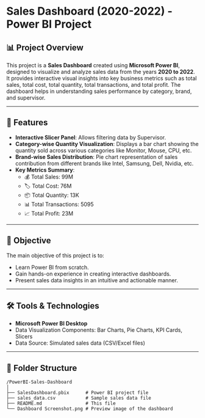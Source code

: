 # Sales Dashboard (2020-2022) - Power BI Project

## 📊 Project Overview
This project is a **Sales Dashboard** created using **Microsoft Power BI**, designed to visualize and analyze sales data from the years **2020 to 2022**. It provides interactive visual insights into key business metrics such as total sales, total cost, total quantity, total transactions, and total profit. The dashboard helps in understanding sales performance by category, brand, and supervisor.

---

## 🚀 Features
- **Interactive Slicer Panel**: Allows filtering data by Supervisor.
- **Category-wise Quantity Visualization**: Displays a bar chart showing the quantity sold across various categories like Monitor, Mouse, CPU, etc.
- **Brand-wise Sales Distribution**: Pie chart representation of sales contribution from different brands like Intel, Samsung, Dell, Nvidia, etc.
- **Key Metrics Summary**:
  - 💰 Total Sales: 99M
  - 🏷 Total Cost: 76M
  - 📦 Total Quantity: 13K
  - 📊 Total Transactions: 5095
  - 📈 Total Profit: 23M

---

## 🎯 Objective
The main objective of this project is to:
- Learn Power BI from scratch.
- Gain hands-on experience in creating interactive dashboards.
- Present sales data insights in an intuitive and actionable manner.

---

## 🛠 Tools & Technologies
- **Microsoft Power BI Desktop**
- Data Visualization Components: Bar Charts, Pie Charts, KPI Cards, Slicers
- Data Source: Simulated sales data (CSV/Excel files)

---

## 📂 Folder Structure
```plaintext
/PowerBI-Sales-Dashboard
│
├── SalesDashboard.pbix      # Power BI project file
├── sales_data.csv           # Sample sales data file
├── README.md                # This file
└── Dashboard Screenshot.png # Preview image of the dashboard
